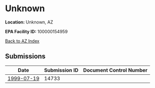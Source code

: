# Unknown

**Location:** Unknown, AZ

**EPA Facility ID:** 100000154959

[Back to AZ Index](../../index.md)

## Submissions

| Date | Submission ID | Document Control Number |
|------|--------------|-------------------------|
| [1999-07-19](submissions/14733.md) | 14733 |  |
